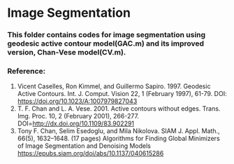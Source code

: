 # Image Segmentation
### This folder contains codes for image segmentation using geodesic active contour model(GAC.m) and its improved version, Chan-Vese model(CV.m).

### Reference:
1. Vicent Caselles, Ron Kimmel, and Guillermo Sapiro. 1997. Geodesic Active Contours. Int. J. Comput. Vision 22, 1 (February 1997), 61-79. DOI: https://doi.org/10.1023/A:1007979827043
2. T. F. Chan and L. A. Vese. 2001. Active contours without edges. Trans. Img. Proc. 10, 2 (February 2001), 266-277. DOI=http://dx.doi.org/10.1109/83.902291
3. Tony F. Chan, Selim Esedoglu, and Mila Nikolova. SIAM J. Appl. Math., 66(5), 1632–1648. (17 pages) Algorithms for Finding Global Minimizers of Image Segmentation and Denoising Models https://epubs.siam.org/doi/abs/10.1137/040615286
